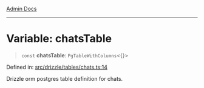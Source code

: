 [Admin Docs](/)

***

# Variable: chatsTable

> `const` **chatsTable**: `PgTableWithColumns`\<\{\}\>

Defined in: [src/drizzle/tables/chats.ts:14](https://github.com/PratapRathi/talawa-api/blob/d256975b8804135eeae09572d0d303ebdab3b3d4/src/drizzle/tables/chats.ts#L14)

Drizzle orm postgres table definition for chats.
